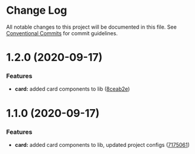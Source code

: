 # Change Log

All notable changes to this project will be documented in this file.
See [Conventional Commits](https://conventionalcommits.org) for commit guidelines.

# 1.2.0 (2020-09-17)


### Features

* **card:** added card components to lib ([8ceab2e](https://github.com/thinkspaces/spark/commit/8ceab2e2d07a5d9039dacf6ec7d2a2e664512bec))





# 1.1.0 (2020-09-17)


### Features

* **card:** added card components to lib, updated project configs ([7175061](https://github.com/thinkspaces/spark/commit/7175061bb4a2d2384b684a2a6c9a336baa047303))
